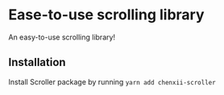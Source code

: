 # Ease-to-use scrolling library

An easy-to-use scrolling library!

## Installation

Install Scroller package by running `yarn add chenxii-scroller`
